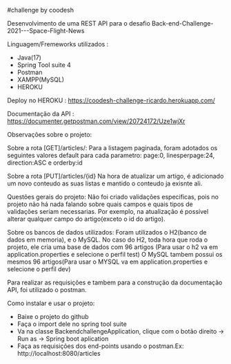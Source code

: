 #challenge by coodesh

Desenvolvimento de uma REST API para o desafio Back-end-Challenge-2021---Space-Flight-News

Linguagem/Fremeworks utilizados :
  * Java(17)
  * Spring Tool suite 4
  * Postman
  * XAMPP(MySQL)
  * HEROKU

Deploy no HEROKU :
  https://coodesh-challenge-ricardo.herokuapp.com/

Documentação da API :
  https://documenter.getpostman.com/view/20724172/Uze1wjXr
  
Observações sobre o projeto:

Sobre a rota [GET]/articles/:
  Para a listagem paginada, foram adotados os seguintes valores default para cada parametro: page:0, linesperpage:24, direction:ASC e orderby:id

Sobre a rota [PUT]/articles/{id}
  Na hora de atualizar um artigo, é adicionado um novo conteudo as suas listas e mantido o conteudo ja exisnte ali.
  
Questões gerais do projeto:
  Não foi criado validações especificas, pois no projeto não há nada falando sobre quais campos e quais tipos de validações seriam necessarias. Por exemplo, na atualização
 é possivel alterar qualquer campo do artigo(exceto o id do artigo).
 
 Sobre os bancos de dados utilizados:
  Foram utilizados o H2(banco de dados em memoria), e o MySQL.
    No caso do H2, toda hora que roda o projeto, ele cria uma base de dados com 96 artigos (Para usar o h2 va em application.properties e selecione o perfil test)
    O MySQL tambem possui os mesmos 96 artigos(Para usar o MYSQL va em application.properties e selecione o perfil dev)
  
 Para realizar as requisições e tambem para a construção da documentação API, foi utilizado o postman.
 
 Como instalar e usar o projeto:

  * Baixe o projeto do github
  * Faça o import dele no spring tool suite
  * Va na classe BackendchallengeApplication, clique com o botão direito -> Run as -> Spring boot aplication
  * Faça as requisições dos end-points usando o postman.Ex: http://localhost:8080/articles

